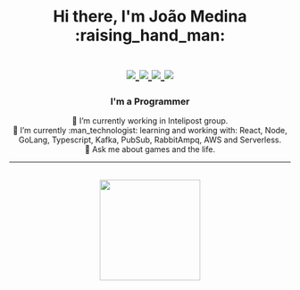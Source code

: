 <div align=center>
	<h1> Hi there, I'm João Medina :raising_hand_man: <br/> <br/>
		<a href="https://www.linkedin.com/in/joaomedinadev/">
			<img src="https://img.shields.io/badge/LinkedIn-blue"/>
		</a>
		<a href="https://www.instagram.com/joao_pmedina/">
			<img src="https://img.shields.io/badge/Instagram-blue"/>
		</a>
 		 <a href="https://mail.google.com">
			<img src="https://img.shields.io/badge/joaopedromedina@outlook.com-blue"/>
		</a> 
      <a href="https://mail.google.com">
			<img src="https://img.shields.io/badge/joaopedromedinadeandrade@gmail.com-red"/>
		</a>
	</h1>	
</div>

<div align=center>
	<h3> I'm a Programmer </h3>
	<span> 🔭 I’m currently working in Intelipost group. </span><br/>
	<span> 🌱 I’m currently :man_technologist: learning and working with: React, Node, GoLang, Typescript, Kafka, PubSub, RabbitAmpq, AWS and Serverless. </span><br/>
	<span> 💬 Ask me about games and the life.</span>
</div><hr/><br/>


<div align=center>
<a href="https://github.com/cassiocmm">
<img height="180em" src="https://github-readme-stats.vercel.app/api/top-langs/?username=betamedina&layout=compact&langs_count=7&theme=dracula"/>
</div>
